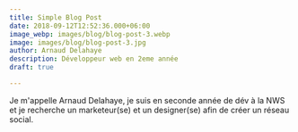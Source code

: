 ```yaml
---
title: Simple Blog Post
date: 2018-09-12T12:52:36.000+06:00
image_webp: images/blog/blog-post-3.webp
image: images/blog/blog-post-3.jpg
author: Arnaud Delahaye
description: Développeur web en 2eme année
draft: true

---
```

Je m'appelle Arnaud Delahaye, je suis en seconde année de dév à la NWS et je recherche un marketeur(se) et un designer(se) afin de créer un réseau social.